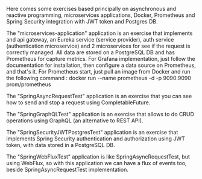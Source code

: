 Here comes some exercises based principally on asynchronous and reactive programming, microservices applications, Docker, Prometheus and 
Spring Security integration with JWT token and Postgres DB.

The "microservices-application" application is an exercise that implements and api gateway, an Eureka service (service provider), auth service (authentication microservice)
and 2 microservices for see if the request is correctly managed. All data are stored on a PostgreSQL DB and has Prometheus for capture metrics. 
For Grafana implementation, just follow the documentation for installation, then configure a data source on Prometheus, and that's it. 
For Prometheus start, just pull an image from Docker and run the following command : docker run --name prometheus -d -p 9090:9090 prom/prometheus

The "SpringAsyncRequestTest" application is an exercise that you can see how to send and stop a request using CompletableFuture.

The "SpringGraphQLTest" application is an exercise that allows to do CRUD operations using GraphQL (an alternative to REST API).

The "SpringSecurityJWTPostgresTest" application is an exercise that implements Spring Security authentication and authorization using JWT token, with data stored in a PostgreSQL
DB.

The "SpringWebFluxTest" application is like SpringAsyncRequestTest, but using WebFlux, so with this application we can have a flux of events too, beside SpringAsyncRequestTest
implementation.







